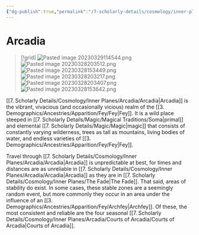 ```yaml
---
{"dg-publish":true,"permalink":"/7-scholarly-details/cosmology/inner-planes/arcadia/arcadia/","noteIcon":""}
---
```


# Arcadia

>[!grid]
>![Pasted image 20230329114544.png](/img/user/x.%20Assets/Attachments/Pasted%20image%2020230329114544.png)
>![Pasted image 20230328203512.png](/img/user/x.%20Assets/Attachments/Pasted%20image%2020230328203512.png)
>![Pasted image 20230328153449.png](/img/user/x.%20Assets/Attachments/Pasted%20image%2020230328153449.png)
![Pasted image 20230328203217.png](/img/user/x.%20Assets/Attachments/Pasted%20image%2020230328203217.png)
![Pasted image 20230328203407.png](/img/user/x.%20Assets/Attachments/Pasted%20image%2020230328203407.png)
![Pasted image 20230328153642.png](/img/user/x.%20Assets/Attachments/Pasted%20image%2020230328153642.png)

[[7. Scholarly Details/Cosmology/Inner Planes/Arcadia/Arcadia\|Arcadia]] is the vibrant, vivacious (and occasionally vicious) realm of the [[3. Demographics/Ancestries/Apparition/Fey/Fey\|Fey]]. It is a wild place steeped in [[7. Scholarly Details/Magic/Magical Traditions/Soma\|primal]] and elemental [[7. Scholarly Details/Magic/Magic\|magic]] that consists of constantly varying wilderness, trees as tall as mountains, living bodies of water, and endless varieties of [[3. Demographics/Ancestries/Apparition/Fey/Fey\|Fey]]. 

Travel through [[7. Scholarly Details/Cosmology/Inner Planes/Arcadia/Arcadia\|Arcadia]] is unpredictable at best, for times and distances are as unreliable in [[7. Scholarly Details/Cosmology/Inner Planes/Arcadia/Arcadia\|Arcadia]] as they are in [[7. Scholarly Details/Cosmology/Inner Planes/The Fade\|The Fade]]. That said, areas of stability do exist. In some cases, these stable zones are a seemingly random event, but more commonly they occur in an area under the influence of an [[3. Demographics/Ancestries/Apparition/Fey/Archfey\|Archfey]]. Of these, the most consistent and reliable are the four seasonal [[7. Scholarly Details/Cosmology/Inner Planes/Arcadia/Courts of Arcadia/Courts of Arcadia\|Courts of Arcadia]]. 


